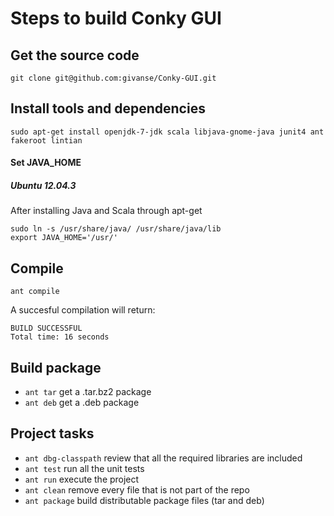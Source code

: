 # Steps to build Conky GUI

## Get the source code

    git clone git@github.com:givanse/Conky-GUI.git

## Install tools and dependencies

    sudo apt-get install openjdk-7-jdk scala libjava-gnome-java junit4 ant fakeroot lintian
    
#### Set JAVA_HOME
##### Ubuntu 12.04.3
After installing Java and Scala through apt-get

    sudo ln -s /usr/share/java/ /usr/share/java/lib
    export JAVA_HOME='/usr/'

## Compile

    ant compile
    
A succesful compilation will return:

    BUILD SUCCESSFUL
    Total time: 16 seconds

## Build package
 * ```ant tar``` get a .tar.bz2 package
 * ```ant deb``` get a .deb package

## Project tasks
 * ```ant dbg-classpath``` review that all the required libraries are included
 * ```ant test``` run all the unit tests
 * ```ant run``` execute the project
 * ```ant clean``` remove every file that is not part of the repo
 * ```ant package``` build distributable package files (tar and deb)

